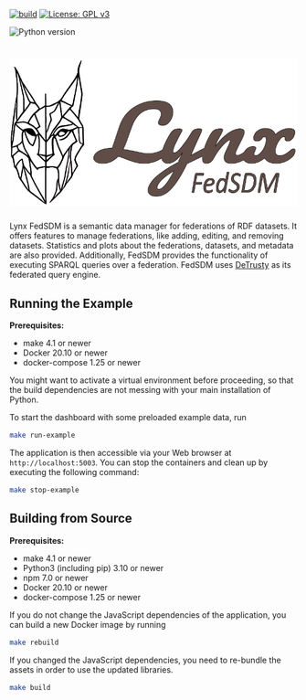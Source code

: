 [![build](https://github.com/SDM-TIB/Dashboard-SDM-Federation/actions/workflows/build.yml/badge.svg)](https://github.com/SDM-TIB/Dashboard-SDM-Federation/actions/workflows/build.yml)
[![License: GPL v3](https://img.shields.io/badge/License-GPLv3-blue.svg)](LICENSE)

![Python version](https://img.shields.io/badge/python-v3.11-blue)

# ![Logo](FedSDM/static/images/Lynx_Logo.png "Logo")

Lynx FedSDM is a semantic data manager for federations of RDF datasets.
It offers features to manage federations, like adding, editing, and removing datasets.
Statistics and plots about the federations, datasets, and metadata are also provided.
Additionally, FedSDM provides the functionality of executing SPARQL queries over a federation. 
FedSDM uses [DeTrusty](https://github.com/SDM-TIB/DeTrusty) as its federated query engine.

## Running the Example
**Prerequisites:**
* make 4.1 or newer
* Docker 20.10 or newer
* docker-compose 1.25 or newer

You might want to activate a virtual environment before proceeding, so that the build dependencies are not messing with your main installation of Python.

To start the dashboard with some preloaded example data, run
```bash
make run-example
```

The application is then accessible via your Web browser at `http://localhost:5003`.
You can stop the containers and clean up by executing the following command:
```bash
make stop-example
```

## Building from Source
**Prerequisites:**
* make 4.1 or newer
* Python3 (including pip) 3.10 or newer
* npm 7.0 or newer
* Docker 20.10 or newer
* docker-compose 1.25 or newer

If you do not change the JavaScript dependencies of the application, you can build a new Docker image by running
```bash
make rebuild
```

If you changed the JavaScript dependencies, you need to re-bundle the assets in order to use the updated libraries.
```bash
make build
```